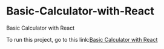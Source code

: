 # Basic-Calculator-with-React
Basic Calculator with React

<p>To run this project, go to this link:<a href="https://codepen.io/asmnajmussakibkhan/pen/KKrjLWO">Basic Calculator with React</a></p>
